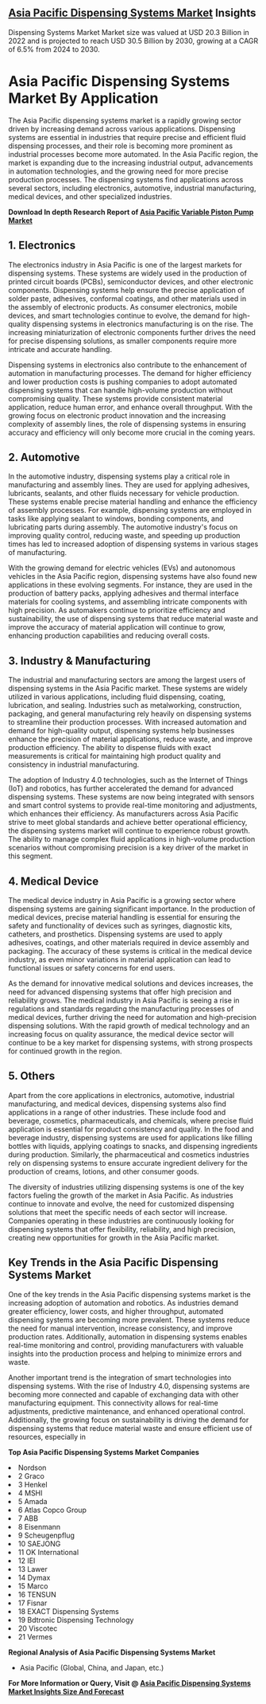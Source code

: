 <h2><a href="https://www.verifiedmarketreports.com/download-sample/?rid=95272&amp;utm_source=Github-Feb&amp;utm_medium=219" target="_blank">Asia Pacific Dispensing Systems Market</a> Insights</h2><p>Dispensing Systems Market Market size was valued at USD 20.3 Billion in 2022 and is projected to reach USD 30.5 Billion by 2030, growing at a CAGR of 6.5% from 2024 to 2030.</p><p><h1>Asia Pacific Dispensing Systems Market By Application</h1> <p>The Asia Pacific dispensing systems market is a rapidly growing sector driven by increasing demand across various applications. Dispensing systems are essential in industries that require precise and efficient fluid dispensing processes, and their role is becoming more prominent as industrial processes become more automated. In the Asia Pacific region, the market is expanding due to the increasing industrial output, advancements in automation technologies, and the growing need for more precise production processes. The dispensing systems find applications across several sectors, including electronics, automotive, industrial manufacturing, medical devices, and other specialized industries.</p> <p><p><strong>Download In depth Research Report of <a href="https://www.verifiedmarketreports.com/download-sample/?rid=236118&amp;utm_source=Pulse-Dec&amp;utm_medium=219" target="_blank">Asia Pacific Variable Piston Pump Market</a></strong></p></p> <h2>1. Electronics</h2> <p>The electronics industry in Asia Pacific is one of the largest markets for dispensing systems. These systems are widely used in the production of printed circuit boards (PCBs), semiconductor devices, and other electronic components. Dispensing systems help ensure the precise application of solder paste, adhesives, conformal coatings, and other materials used in the assembly of electronic products. As consumer electronics, mobile devices, and smart technologies continue to evolve, the demand for high-quality dispensing systems in electronics manufacturing is on the rise. The increasing miniaturization of electronic components further drives the need for precise dispensing solutions, as smaller components require more intricate and accurate handling.</p> <p>Dispensing systems in electronics also contribute to the enhancement of automation in manufacturing processes. The demand for higher efficiency and lower production costs is pushing companies to adopt automated dispensing systems that can handle high-volume production without compromising quality. These systems provide consistent material application, reduce human error, and enhance overall throughput. With the growing focus on electronic product innovation and the increasing complexity of assembly lines, the role of dispensing systems in ensuring accuracy and efficiency will only become more crucial in the coming years.</p> <h2>2. Automotive</h2> <p>In the automotive industry, dispensing systems play a critical role in manufacturing and assembly lines. They are used for applying adhesives, lubricants, sealants, and other fluids necessary for vehicle production. These systems enable precise material handling and enhance the efficiency of assembly processes. For example, dispensing systems are employed in tasks like applying sealant to windows, bonding components, and lubricating parts during assembly. The automotive industry's focus on improving quality control, reducing waste, and speeding up production times has led to increased adoption of dispensing systems in various stages of manufacturing.</p> <p>With the growing demand for electric vehicles (EVs) and autonomous vehicles in the Asia Pacific region, dispensing systems have also found new applications in these evolving segments. For instance, they are used in the production of battery packs, applying adhesives and thermal interface materials for cooling systems, and assembling intricate components with high precision. As automakers continue to prioritize efficiency and sustainability, the use of dispensing systems that reduce material waste and improve the accuracy of material application will continue to grow, enhancing production capabilities and reducing overall costs.</p> <h2>3. Industry & Manufacturing</h2> <p>The industrial and manufacturing sectors are among the largest users of dispensing systems in the Asia Pacific market. These systems are widely utilized in various applications, including fluid dispensing, coating, lubrication, and sealing. Industries such as metalworking, construction, packaging, and general manufacturing rely heavily on dispensing systems to streamline their production processes. With increased automation and demand for high-quality output, dispensing systems help businesses enhance the precision of material applications, reduce waste, and improve production efficiency. The ability to dispense fluids with exact measurements is critical for maintaining high product quality and consistency in industrial manufacturing.</p> <p>The adoption of Industry 4.0 technologies, such as the Internet of Things (IoT) and robotics, has further accelerated the demand for advanced dispensing systems. These systems are now being integrated with sensors and smart control systems to provide real-time monitoring and adjustments, which enhances their efficiency. As manufacturers across Asia Pacific strive to meet global standards and achieve better operational efficiency, the dispensing systems market will continue to experience robust growth. The ability to manage complex fluid applications in high-volume production scenarios without compromising precision is a key driver of the market in this segment.</p> <h2>4. Medical Device</h2> <p>The medical device industry in Asia Pacific is a growing sector where dispensing systems are gaining significant importance. In the production of medical devices, precise material handling is essential for ensuring the safety and functionality of devices such as syringes, diagnostic kits, catheters, and prosthetics. Dispensing systems are used to apply adhesives, coatings, and other materials required in device assembly and packaging. The accuracy of these systems is critical in the medical device industry, as even minor variations in material application can lead to functional issues or safety concerns for end users.</p> <p>As the demand for innovative medical solutions and devices increases, the need for advanced dispensing systems that offer high precision and reliability grows. The medical industry in Asia Pacific is seeing a rise in regulations and standards regarding the manufacturing processes of medical devices, further driving the need for automation and high-precision dispensing solutions. With the rapid growth of medical technology and an increasing focus on quality assurance, the medical device sector will continue to be a key market for dispensing systems, with strong prospects for continued growth in the region.</p> <h2>5. Others</h2> <p>Apart from the core applications in electronics, automotive, industrial manufacturing, and medical devices, dispensing systems also find applications in a range of other industries. These include food and beverage, cosmetics, pharmaceuticals, and chemicals, where precise fluid application is essential for product consistency and quality. In the food and beverage industry, dispensing systems are used for applications like filling bottles with liquids, applying coatings to snacks, and dispensing ingredients during production. Similarly, the pharmaceutical and cosmetics industries rely on dispensing systems to ensure accurate ingredient delivery for the production of creams, lotions, and other consumer goods.</p> <p>The diversity of industries utilizing dispensing systems is one of the key factors fueling the growth of the market in Asia Pacific. As industries continue to innovate and evolve, the need for customized dispensing solutions that meet the specific needs of each sector will increase. Companies operating in these industries are continuously looking for dispensing systems that offer flexibility, reliability, and high precision, creating new opportunities for growth in the Asia Pacific market.</p> <h2>Key Trends in the Asia Pacific Dispensing Systems Market</h2> <p>One of the key trends in the Asia Pacific dispensing systems market is the increasing adoption of automation and robotics. As industries demand greater efficiency, lower costs, and higher throughput, automated dispensing systems are becoming more prevalent. These systems reduce the need for manual intervention, increase consistency, and improve production rates. Additionally, automation in dispensing systems enables real-time monitoring and control, providing manufacturers with valuable insights into the production process and helping to minimize errors and waste.</p> <p>Another important trend is the integration of smart technologies into dispensing systems. With the rise of Industry 4.0, dispensing systems are becoming more connected and capable of exchanging data with other manufacturing equipment. This connectivity allows for real-time adjustments, predictive maintenance, and enhanced operational control. Additionally, the growing focus on sustainability is driving the demand for dispensing systems that reduce material waste and ensure efficient use of resources, especially in</p><p><strong>Top Asia Pacific Dispensing Systems Market Companies</strong></p><div data-test-id=""><p><li>Nordson</li><li> 2 Graco</li><li> 3 Henkel</li><li> 4 MSHI</li><li> 5 Amada</li><li> 6 Atlas Copco Group</li><li> 7 ABB</li><li> 8 Eisenmann</li><li> 9 Scheugenpflug</li><li> 10 SAEJONG</li><li> 11 OK International</li><li> 12 IEI</li><li> 13 Lawer</li><li> 14 Dymax</li><li> 15 Marco</li><li> 16 TENSUN</li><li> 17 Fisnar</li><li> 18 EXACT Dispensing Systems</li><li> 19 Bdtronic Dispensing Technology</li><li> 20 Viscotec</li><li> 21 Vermes</li></p><div><strong>Regional Analysis of&nbsp;Asia Pacific Dispensing Systems Market</strong></div><ul><li dir="ltr"><p dir="ltr">Asia Pacific (Global, China, and Japan, etc.)</p></li></ul><p><strong>For More Information or Query, Visit @&nbsp;</strong><strong><a href="https://www.verifiedmarketreports.com/product/global-dispensing-systems-market-growth-status-and-outlook-2019-2024/?utm_source=Github-Feb&amp;utm_medium=219" target="_blank">Asia Pacific Dispensing Systems Market Insights Size And Forecast</a></strong></p></div><h2>&nbsp;</h2><div data-test-id="">&nbsp;</div>
